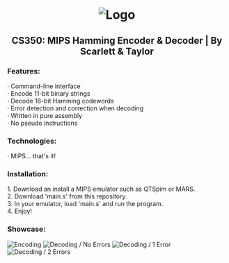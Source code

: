 <h1 align="center">
    <img src="https://media.discordapp.net/attachments/1035798463377588254/1173332232560185415/pic.png?ex=656391cb&is=65511ccb&hm=f101544d2690b47ce69f03b4c5e23744b1d561db658de2d40f1258b0c8ec859d&=" alt="Logo">
</h1>
<h2 align="center">
    CS350: MIPS Hamming Encoder & Decoder | By Scarlett & Taylor
</h2>

<h3>
    Features:
</h3>
<p>
    · Command-line interface
    <br>· Encode 11-bit binary strings
    <br>· Decode 16-bit Hamming codewords
    <br>· Error detection and correction when decoding
    <br>· Written in pure assembly
    <br>· No pseudo instructions
</p>

<h3>
    Technologies:
</h3>
<p>
    · MIPS... that's it!
</p>

<h3>
    Installation:
</h3>
<p>
    1. Download an install a MIPS emulator such as QTSpim or MARS.
    <br>2. Download 'main.s' from this repository.
    <br>3. In your emulator, load 'main.s' and run the program.
    <br>4. Enjoy!
</p>

<h3>
    Showcase:
</h3>
<p>
   <img src="https://media.discordapp.net/attachments/1035798463377588254/1173334520720801842/unnamed.png?ex=656393ed&is=65511eed&hm=ae030e8d4c12752c8458e77c93af918730b3fde1d2062ec39320e4c91a9a65a0&=" alt="Encoding"> 
   <img src="https://media.discordapp.net/attachments/1035798463377588254/1173334521740013709/unnamed3.png?ex=656393ed&is=65511eed&hm=38eb94082a4510f1f8a03df88ccf042d1732bd3f2d37c95dae7aa0f9a2076a9a&=" alt="Decoding / No Errors"> 
   <img src="https://media.discordapp.net/attachments/1035798463377588254/1173334521400279090/unnamed2.png?ex=656393ed&is=65511eed&hm=94baa98027510215531aba11927c0fd5683cbc3417bc8191e1444973e86743e2&=" alt="Decoding / 1 Error"> 
   <img src="https://media.discordapp.net/attachments/1035798463377588254/1173334521010192434/unnamed1.png?ex=656393ed&is=65511eed&hm=1fc623cde5d798eda430bae3587557e58ecfa2b18992c338a492477d8c67f2eb&=" alt="Decoding / 2 Errors"> 
</p>
